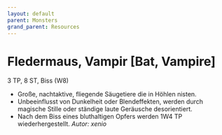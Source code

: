```yaml
---
layout: default
parent: Monsters
grand_parent: Resources
---
```


# Fledermaus, Vampir [Bat, Vampire]
3 TP, 8 ST, Biss (W8)
- Große, nachtaktive, fliegende Säugetiere die in Höhlen nisten.
- Unbeeinflusst von Dunkelheit oder Blendeffekten, werden durch magische Stille oder ständige laute Geräusche desorientiert.
- Nach dem Biss eines bluthaltigen Opfers werden 1W4 TP wiederhergestellt.
*Autor: xenio*